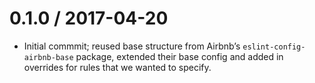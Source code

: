0.1.0 / 2017-04-20
==================
 - Initial commmit; reused base structure from Airbnb’s `eslint-config-airbnb-base` package, extended their base config and added in overrides for rules that we wanted to specify.
